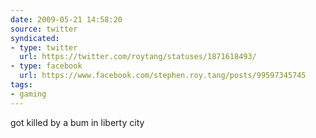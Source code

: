 ```yaml
---
date: 2009-05-21 14:58:20
source: twitter
syndicated:
- type: twitter
  url: https://twitter.com/roytang/statuses/1871618493/
- type: facebook
  url: https://www.facebook.com/stephen.roy.tang/posts/99597345745
tags:
- gaming
---
```


got killed by a bum in liberty city